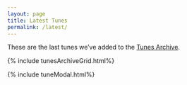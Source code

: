 ```yaml
---
layout: page
title: Latest Tunes
permalink: /latest/
---
```

These are the last <span id="tunesCount"></span> tunes we’ve added to the <a href="/tunes_archive/">Tunes Archive</a>.

<script>
window.store = {
    {% assign sortedtunes = site.tunes | sort: 'date' | reverse %}
    {% assign tune_count = 0 %}
    {% assign tuneID = 200 %}
    {% for tune in sortedtunes %}
        {% if tune.tags contains 'cm' %}
            {% continue %}
        {% endif %}
        {% assign tune_count = tune_count | plus: 1 %}
        {% assign tuneID = tuneID | plus: 1 %}
        "{{ tuneID }}": {
            "title": "{{ tune.title | xml_escape }}",
            "tuneID": "{{ tuneID }}",
            "key": "{{ tune.key | xml_escape }}",
            "rhythm": "{{ tune.rhythm | xml_escape }}",
            "url": "{{ tune.url | xml_escape }}",
            "mp3": "{{ site.mp3_host | append: tune.mp3_file | xml_escape }}",
            "mp3_source": "{{ tune.mp3_source | strip_html | xml_escape }}",
            "repeats": "{{ tune.repeats }}",
            "parts": "{{ tune.parts }}",
            "abc": {{ tune.abc | jsonify }}
        }{% if tune_count < site.latest_tunes_max %},{% else %}{% break %}{% endif %}
    {% endfor %}
};
</script>


{% include tunesArchiveGrid.html%}

{% include tuneModal.html%}

<script>
$(document).ready(function() {
    audioPlayer.innerHTML = createAudioPlayer();
});
</script>

